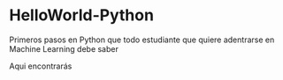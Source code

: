 # HelloWorld-Python
Primeros pasos en Python que todo estudiante que quiere adentrarse en Machine Learning debe saber

Aqui encontrarás
